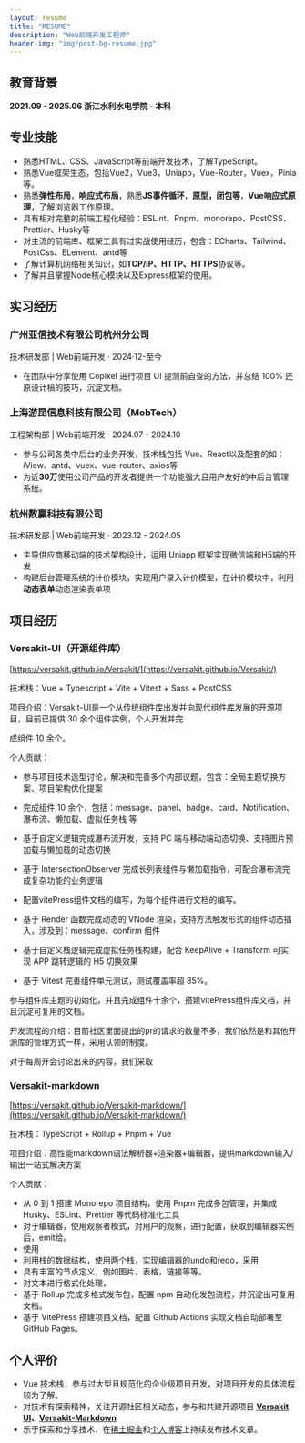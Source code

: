 ```yaml
---
layout: resume
title: "RESUME"
description: "Web前端开发工程师"
header-img: "img/post-bg-resume.jpg"
---
```

## 教育背景

**2021.09 - 2025.06 浙江水利水电学院 - 本科**

## 专业技能

- 熟悉HTML、CSS、JavaScript等前端开发技术，了解TypeScript。
- 熟悉Vue框架生态，包括Vue2，Vue3，Uniapp，Vue-Router，Vuex，Pinia等。
- 熟悉**弹性布局**，**响应式布局**，熟悉**JS事件循环**，**原型，闭包等**，**Vue响应式原理**，了解浏览器工作原理。
- 具有相对完整的前端工程化经验：ESLint、Pnpm、monorepo、PostCSS、Prettier、Husky等
- 对主流的前端库、框架工具有过实战使用经历，包含：ECharts、Tailwind、PostCss、ELement、antd等
- 了解计算机网络相关知识，如**TCP/IP、HTTP、HTTPS**协议等。
- 了解并且掌握Node核心模块以及Express框架的使用。

## 实习经历

### 广州亚信技术有限公司杭州分公司

技术研发部 | Web前端开发 · 2024·12-至今

- 在团队中分享使用 Copixel 进行项目 UI 提测前自查的方法，并总结 100% 还原设计稿的技巧，沉淀文档。

### 上海游昆信息科技有限公司（MobTech）

工程架构部 | Web前端开发 · 2024.07 - 2024.10

- 参与公司各类中后台的业务开发，技术栈包括 Vue、React以及配套的如：iView、antd、vuex、vue-router、axios等
- 为近**30万**使用公司产品的开发者提供一个功能强大且用户友好的中后台管理系统。

### 杭州数赢科技有限公司

技术研发部 | Web前端开发 · 2023.12 - 2024.05

- 主导供应商移动端的技术架构设计，运用 Uniapp 框架实现微信端和H5端的开发
- 构建后台管理系统的计价模块，实现用户录入计价模型，在计价模块中，利用**动态表单**动态渲染表单项

## 项目经历


### Versakit-UI（开源组件库）

[https://versakit.github.io/Versakit/](https://versakit.github.io/Versakit/)

技术栈：Vue + Typescript + Vite + Vitest + Sass + PostCSS

项目介绍：Versakit-UI是一个从传统组件库出发并向现代组件库发展的开源项目，目前已提供 30 余个组件实例，个人开发并完

成组件 10 余个。

个人贡献：

- 参与项目技术选型讨论，解决和完善多个内部议题，包含：全局主题切换方案、项目架构优化提案

- 完成组件 10 余个，包括：message、panel、badge、card、Notification、瀑布流、懒加载、虚拟任务栈 等

- 基于自定义逻辑完成瀑布流开发，支持 PC 端与移动端动态切换、支持图片预加载与懒加载的动态切换

-  基于 IntersectionObserver 完成长列表组件与懒加载指令，可配合瀑布流完成复杂功能的业务逻辑

- 配置vitePress组件文档的编写，为每个组件进行文档的编写。

- 基于 Render 函数完成动态的 VNode 渲染，支持方法触发形式的组件动态插入，涉及到：message、confirm 组件

- 基于自定义栈逻辑完成虚拟任务栈构建，配合 KeepAlive + Transform 可实现 APP 跳转逻辑的 H5 切换效果

- 基于 Vitest 完善组件单元测试，测试覆盖率超 85%。

参与组件库主题的初始化，并且完成组件十余个，搭建vitePress组件库文档，并且沉淀可复用的文档。

开发流程的介绍：目前社区里面提出的pr的请求的数量不多，我们依然是和其他开源库的管理方式一样，采用认领的制度。

对于每周开会讨论出来的内容，我们采取

### Versakit-markdown

[https://versakit.github.io/Versakit-markdown/](https://versakit.github.io/Versakit-markdown/)

技术栈：TypeScript + Rollup + Pnpm + Vue

项目介绍：高性能markdown语法解析器+渲染器+编辑器，提供markdown输入/输出一站式解决方案

个人贡献：

- 从 0 到 1 搭建 Monorepo 项目结构，使用 Pnpm 完成多包管理，并集成 Husky、ESLint、Prettier 等代码标准化工具
- 对于编辑器，使用观察者模式，对用户的观察，进行配置，获取到编辑器实例后，emit给。
- 使用
- 利用栈的数据结构，使用两个栈，实现编辑器的undo和redo，采用
- 具有丰富的节点定义，例如图片，表格，链接等等。
- 对文本进行格式化处理，
- 基于 Rollup 完成多格式发布包，配置 npm 自动化发包流程，并沉淀出可复用文档。
- 基于 VitePress 搭建项目文档，配置 Github Actions 实现文档自动部署至 GitHub Pages。

## 个人评价

- Vue 技术栈，参与过大型且规范化的企业级项目开发，对项目开发的具体流程较为了解。
- 对技术有探索精神，关注开源社区相关动态，参与和共建开源项目 [**Versakit UI**](https://versakit.github.io/Versakit/)**、**[**Versakit-Markdown**](https://versakit.github.io/Versakit-markdown/)
- 乐于探索和分享技术，在[稀土掘金](https://juejin.cn/user/741495293092151)和[个人博客](https://www.abining.fun)上持续发布技术文章。
